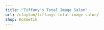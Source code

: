 ```yaml
---
title: "Tiffany's Total Image Salon"
url: /clayton/tiffanys-total-image-salon/
shop: Kosmetik
---
```

